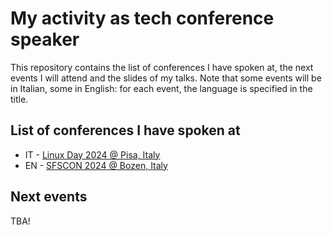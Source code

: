 # My activity as tech conference speaker

This repository contains the list of conferences I have spoken at, the next events I will attend and the slides of my talks. Note that some events will be in Italian, some in English: for each event, the language is specified in the title.

## List of conferences I have spoken at

- IT - [Linux Day 2024 @ Pisa, Italy](LinuxDay-2024/readme.md)
- EN - [SFSCON 2024 @ Bozen, Italy](sfscon-2024/readme.md)

## Next events

TBA!
